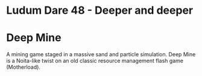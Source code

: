 # Ludum Dare 48 - Deeper and deeper

# Deep Mine

A mining game staged in a massive sand and particle simulation. Deep Mine is a Noita-like twist on an old classic resource management flash game (Motherload).